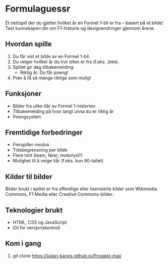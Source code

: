 # Formulaguessr

Et nettspill der du gjetter hvilket år en Formel 1-bil er fra – basert på et bilde! Test kunnskapen din om F1-historie og designendringer gjennom årene.

##  Hvordan spille

1. Du får vist et bilde av en Formel 1-bil.
2. Du velger hvilket år du tror bilen er fra (f.eks. `2004`).
3. Spillet gir deg tilbakemelding:
   - Riktig år: Du får poeng!
4. Prøv å få så mange riktige som mulig!

## Funksjoner

- Bilder fra ulike tiår av Formel 1-historien
- Tilbakemelding på hvor langt unna du er riktig år
- Poengsystem


##  Fremtidige forbedringer

- Flerspiller-modus
- Tidsbegrensning per bilde
- Flere hint (team, fører, motorlyd?)
- Mulighet til å velge tiår (f.eks. kun 90-tallet)

##  Kilder til bilder

Bilder brukt i spillet er fra offentlige eller lisensierte kilder som Wikimedia Commons, F1 Media eller Creative Commons-bilder.

##  Teknologier brukt

- HTML, CSS og JavaScript
- Git for versjonskontroll

## Kom i gang

1. git clone https://julian-karpis.github.io/Prosjekt-mai/

